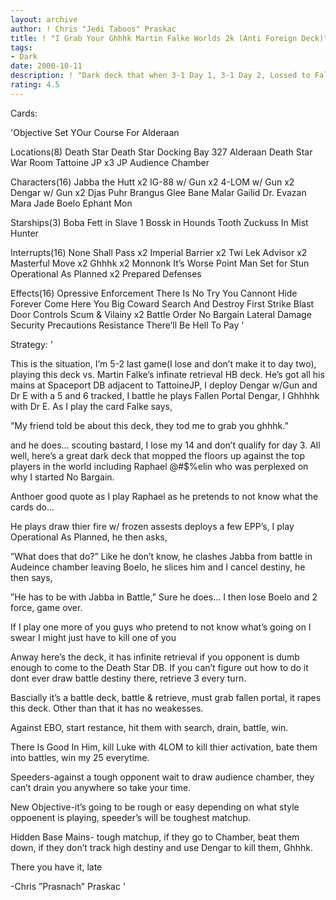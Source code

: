 ```yaml
---
layout: archive
author: ! Chris "Jedi Taboos" Praskac
title: ! "I Grab Your Ghhhk Martin Falke Worlds 2k (Anti Foreign Deck)"
tags:
- Dark
date: 2000-10-11
description: ! "Dark deck that when 3-1 Day 1, 3-1 Day 2, Lossed to Falke Day two (story below)"
rating: 4.5
---
```

Cards: 

'Objective
Set YOur Course For Alderaan

Locations(8)
Death Star
Death Star Docking Bay 327
Alderaan
Death Star War Room
Tattoine JP x3
JP Audience Chamber

Characters(16)
Jabba the Hutt x2
IG-88 w/ Gun x2
4-LOM w/ Gun x2
Dengar w/ Gun x2
Djas Puhr
Brangus Glee
Bane Malar
Gailid
Dr. Evazan
Mara Jade
Boelo
Ephant Mon

Starships(3)
Boba Fett in Slave 1
Bossk in Hounds Tooth
Zuckuss In Mist Hunter

Interrupts(16)
None Shall Pass x2
Imperial Barrier x2
Twi Lek Advisor x2
Masterful Move x2
Ghhhk x2
Monnonk
It’s Worse
Point Man
Set for Stun
Operational As Planned x2
Prepared Defenses

Effects(16)
Opressive Enforcement
There Is No Try
You Cannont Hide Forever
Come Here You Big Coward
Search And Destroy
First Strike
Blast Door Controls
Scum & Vilainy x2
Battle Order
No Bargain
Lateral Damage
Security Precautions
Resistance
There’ll Be Hell To Pay '

Strategy: '



This is the situation, I’m 5-2 last game(I lose and don’t make it to day two), playing this deck vs. Martin Falke’s infinate retrieval HB deck.  He’s got all his mains at Spaceport DB adjacent to TattoineJP, I deploy Dengar w/Gun and Dr E with a 5 and 6 tracked, I battle he plays Fallen Portal Dengar, I Ghhhhk with Dr E.  As I play the card Falke says,

”My friend told be about this deck, they tod me to grab you ghhhk.”

and he does... scouting bastard, I lose my 14 and don’t qualify for day 3.  All well, here’s a great dark deck that mopped the floors up against the top players in the world including Raphael @#$%elin who was perplexed on why I started No Bargain.

Anthoer good quote as I play Raphael as he pretends to not know what the cards do...

He plays draw thier fire w/ frozen assests deploys a few EPP’s, I play Operational As Planned, he then asks,

”What does that do?” Like he don’t know, he clashes Jabba from battle in Audeince chamber leaving Boelo, he slices him and I cancel destiny, he then says,

”He has to be with Jabba in Battle,” Sure he does... I then lose Boelo and 2 force, game over.

If I play one more of you guys who pretend to not know what’s going on I swear I might just have to kill one of you

Anway here’s the deck, it has infinite retrieval if you opponent is dumb enough to come to the Death Star DB.  If you can’t figure out how to do it dont ever draw battle destiny there, retrieve 3 every turn.

Bascially it’s a battle deck, battle & retrieve, must grab fallen portal, it rapes this deck.  Other than that it has no weakesses.

Against EBO, start restance, hit them with search, drain, battle, win.

There Is Good In Him, kill Luke with 4LOM to kill thier activation, bate them into battles, win my 25 everytime.

Speeders-against a tough opponent wait to draw audience chamber, they can’t drain you anywhere so take your time.

New Objective-it’s going to be rough or easy depending on what style oppoenent is playing, speeder’s will be toughest matchup.

Hidden Base Mains- tough matchup, if they go to Chamber, beat them down, if they don’t track high destiny and use Dengar to kill them, Ghhhk.

There you have it, late

-Chris ”Prasnach” Praskac
'